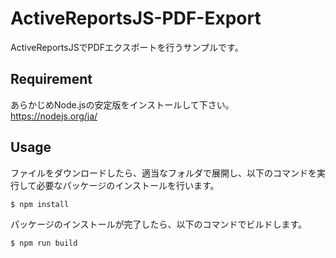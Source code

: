 # ActiveReportsJS-PDF-Export
ActiveReportsJSでPDFエクスポートを行うサンプルです。

## Requirement
あらかじめNode.jsの安定版をインストールして下さい。  
https://nodejs.org/ja/

## Usage
ファイルをダウンロードしたら、適当なフォルダで展開し、以下のコマンドを実行して必要なパッケージのインストールを行います。
```
$ npm install
```
パッケージのインストールが完了したら、以下のコマンドでビルドします。
```
$ npm run build
```
